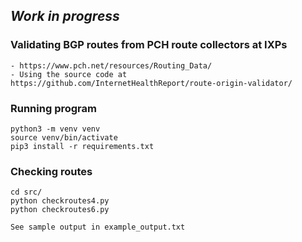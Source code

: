 
***Work in progress***
-

### Validating BGP routes from PCH route collectors at IXPs
    - https://www.pch.net/resources/Routing_Data/ 
    - Using the source code at https://github.com/InternetHealthReport/route-origin-validator/

### Running program
    python3 -m venv venv
    source venv/bin/activate
    pip3 install -r requirements.txt

### Checking routes
    cd src/
    python checkroutes4.py
    python checkroutes6.py

    See sample output in example_output.txt
